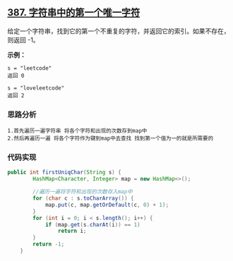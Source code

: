 ## [387. 字符串中的第一个唯一字符](https://leetcode-cn.com/problems/first-unique-character-in-a-string/)

给定一个字符串，找到它的第一个不重复的字符，并返回它的索引。如果不存在，则返回 -1。

**示例：**

```
s = "leetcode"
返回 0

s = "loveleetcode"
返回 2
```

### 思路分析

```
1.首先遍历一遍字符串 将各个字符和出现的次数存到map中
2.然后再遍历一遍 将各个字符作为键到map中去查找 找到第一个值为一的就是所需要的
```

### 代码实现

```java
public int firstUniqChar(String s) {
        HashMap<Character, Integer> map = new HashMap<>();

        //遍历一遍将字符和出现的次数存入map中
        for (char c : s.toCharArray()) {
            map.put(c, map.getOrDefault(c, 0) + 1);
        }
        for (int i = 0; i < s.length(); i++) {
            if (map.get(s.charAt(i)) == 1)
                return i;
        }
        return -1;
    }
```

